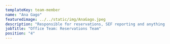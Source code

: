 ```yaml
---
templateKey: team-member
name: "Ana Gago"
featuredimage: ../../static/img/AnaGago.jpeg
description: "Responsible for reservations, SEF reporting and anything Portuguese. A valued member of our team, Ana has considerable experience with the local rental management market and lives for tourism!"
jobTitle: "Office Team: Reservations Team"
position: "4"
---
```


